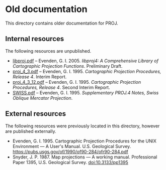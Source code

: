 # Old documentation

This directory contains older documentation for PROJ.

## Internal resources

The following resources are unpublished.

* [libproj.pdf](libproj.pdf) – Evenden, G. I. 2005. *libproj4: A Comprehensive Library of Cartographic Projection Functions*. Preliminary Draft.
* [proj_4_3.pdf](proj_4_3.pdf) –  Evenden, G. I. 1995. *Cartographic Projection Procedures, Release 4*. Interim Report.
* [proj_4_3_12.pdf](proj_4_3_12.pdf) – Evenden, G. I. 1995. *Cartographic Projection Procedures, Release 4*. Second Interim Report.
* [SWISS.pdf](SWISS.pdf) – Evenden, G. I. 1995. *Supplementary PROJ.4 Notes, Swiss Oblique Mercator Projection*.

## External resources

The following resources were previously located in this directory, however are published externally.

* Evenden, G. I. 1995. Cartographic Projection Procedures for the UNIX Environment — A User's Manual. U.S. Geological Survey. <https://pubs.usgs.gov/of/1990/of90-284/ofr90-284.pdf>
* Snyder, J. P. 1987. Map projections — A working manual. Professional Paper 1395, U.S. Geological Survey. [doi:10.3133/pp1395](https://doi.org/10.3133/pp1395)

